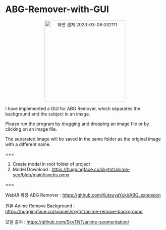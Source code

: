 # ABG-Remover-with-GUI


<center><img width="255" alt="화면 캡처 2023-03-08 032111" src="https://user-images.githubusercontent.com/127241088/223514509-ad68267b-c3bd-4ca0-ae56-fc19d34b8b61.png"></center>


I have implemented a GUI for ABG Remover, which separates the background and the subject in an image.

Please run the program by dragging and dropping an image file or by clicking on an image file.

The separated image will be saved in the same folder as the original image with a different name.

===
1. Create model in root folder of project
2. Model Download : https://huggingface.co/skytnt/anime-seg/blob/main/isnetis.onnx

===

WebUI 확장 ABG Remover : https://github.com/KutsuyaYuki/ABG_extension

원본 Anime Remove Background : https://huggingface.co/spaces/skytnt/anime-remove-background

모델 출처 : https://github.com/SkyTNT/anime-segmentation/
